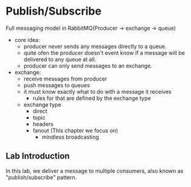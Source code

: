 # Publish/Subscribe

Full messaging model in RabbitMQ(Producer -> exchange -> queue)
- core idea: 
	- producer never sends any messages directly to a queue. 
	- quite ofen the producer doesn't event know if a message will be delivered to any queue at all. 
	- producer can only send messages to an exchange.
- exchange:
	- receive messages from producer
	- push messages to queues
	- it must know exactly what to do with a message it receives
		- rules for that are defined by the exchange type
	- exchange type
		- direct
		- topic
		- headers
		- fanout (This chapter we focus on)
			- mindless broadcasting

## Lab Introduction

In this lab, we deliver a message to multiple consumers, also known as "publish/subscribe" pattern.
